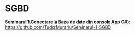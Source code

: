 # SGBD

**Seminarul 1(Conectare la Baza de date din console App C#):** https://github.com/TudorMurariu/Seminarul-1-SGBD
